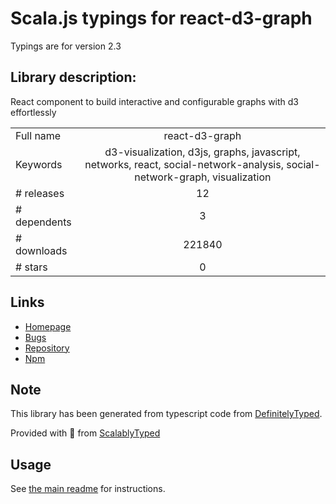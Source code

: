 
# Scala.js typings for react-d3-graph

Typings are for version 2.3

## Library description:
React component to build interactive and configurable graphs with d3 effortlessly

|                    |                 |
| ------------------ | :-------------: |
| Full name          | react-d3-graph |
| Keywords           | d3-visualization, d3js, graphs, javascript, networks, react, social-network-analysis, social-network-graph, visualization |
| # releases         | 12 |
| # dependents       | 3 |
| # downloads        | 221840 |
| # stars            | 0 |

## Links
- [Homepage](https://github.com/danielcaldas/react-d3-graph#readme)
- [Bugs](https://github.com/danielcaldas/react-d3-graph/issues)
- [Repository](https://github.com/danielcaldas/react-d3-graph)
- [Npm](https://www.npmjs.com/package/react-d3-graph)
    


## Note
This library has been generated from typescript code from [DefinitelyTyped](https://definitelytyped.org).

Provided with :purple_heart: from [ScalablyTyped](https://github.com/oyvindberg/ScalablyTyped)

## Usage
See [the main readme](../../readme.md) for instructions.


